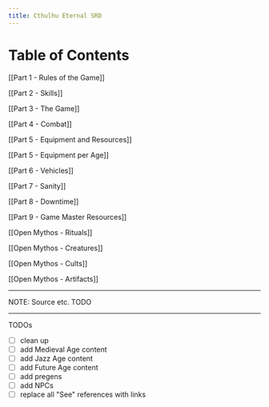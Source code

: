 ```yaml
---
title: Cthulhu Eternal SRD
---
```

# Table of Contents

[[Part 1 - Rules of the Game]]

[[Part 2 - Skills]]

[[Part 3 - The Game]]

[[Part 4 - Combat]]

[[Part 5 - Equipment and Resources]]

[[Part 5 - Equipment per Age]]

[[Part 6 - Vehicles]]

[[Part 7 - Sanity]]

[[Part 8 - Downtime]]

[[Part 9 - Game Master Resources]]

[[Open Mythos - Rituals]]

[[Open Mythos - Creatures]]

[[Open Mythos - Cults]]

[[Open Mythos - Artifacts]]

---

NOTE: Source etc. TODO

---

TODOs

- [ ] clean up
- [ ] add Medieval Age content
- [ ] add Jazz Age content
- [ ] add Future Age content
- [ ] add pregens
- [ ] add NPCs
- [ ] replace all "See" references with links